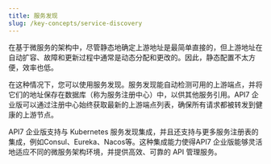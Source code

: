```yaml
---
title: 服务发现
slug: /key-concepts/service-discovery
---
```


在基于微服务的架构中，尽管静态地确定上游地址是最简单直接的，但上游地址在自动扩容、故障和更新过程中通常是动态分配和更改的。因此，静态配置不太方便，效率也低。

在这种情况下，您可以使用服务发现。服务发现能自动检测可用的上游端点，并将它们的地址保存在数据库（称为服务注册中心）中，以供其他服务引用。API7 企业版可以通过注册中心始终获取最新的上游端点列表，确保所有请求都被转发到健康的上游节点。

API7 企业版支持与 Kubernetes 服务发现集成，并且还支持与更多服务注册表的集成，例如Consul、Eureka、Nacos等。这种集成能力使得API7 企业版能够灵活地适应不同的微服务架构环境，并提供高效、可靠的 API 管理服务。
